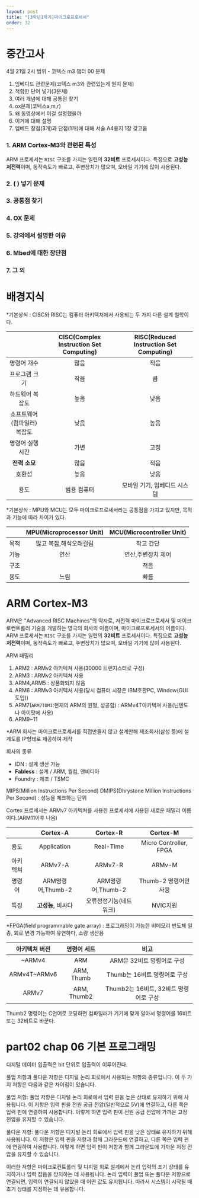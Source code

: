```yaml
---
layout: post
title: "[3학년1학기]마이크로프로세서"
order: 32
---
```


# 중간고사

4월 21일 2시
범위 - 코텍스 m3 챕터 00
문제
1. 임베디드 관련문제(코텍스 m3와 관련있는게 뭔지 문제)
2. 적합한 단어 넣기(3문제)
3. 여러 개념에 대해 공통점 찾기
4. ox문제(코텍스a,m,r)
5. 왜 동영상에서 이걸 설명했을까
6. 이거에 대해 설명
7. 엠베드 장점(3개)과 단점(1개)에 대해 서술
A4용지 1장 갖고옴

### 1. ARM Cortex-M3와 관련된 특성

ARM 프로세서는 `RISC` 구조를 가지는 일련의 **32비트** 프로세서이다. 특징으로 **고성능 저전력**이며, 동작속도가 빠르고, 주변장치가 많으며, 모바일 기기에 많이 사용된다. 

### 2. (  ) 넣기 문제
### 3. 공통점 찾기
### 4. OX 문제
### 5. 강의에서 설명한 이유
### 6. Mbed에 대한 장단점
### 7. 그 외



# 배경지식

*기본상식 : CISC와 RISC는 컴퓨터 아키텍처에서 사용되는 두 가지 다른 설계 철학이다.

||CISC(Complex Instruction Set Computing)|RISC(Reduced Instruction Set Computing)|
|:---:|:---:|:---:|
|명령어 개수|많음|적음|
|프로그램 크기|작음|큼|
|하드웨어 복잡도|높음|낮음|
|소프트웨어(컴파일러) 복잡도|낮음|높음|
|명령어 실행 시간|가변|고정|
|**전력 소모**|많음|적음|
|호환성|높음|낮음|
|용도|범용 컴퓨터|모바일 기기, 임베디드 시스템|

*기본상식 : MPU와 MCU는 모두 마이크로프로세서라는 공통점을 가지고 있지만, 목적과 기능에 따라 차이가 있다.

||MPU(Microprocessor Unit)|MCU(Microcontroller Unit)|
|:---:|:---:|:---:|
|목적|많고 복잡,해석오래걸림|작고 간단|
|기능|연산|연산,주변장치 제어|
|구조||적음|
|용도|느림|빠름|

# ARM Cortex-M3

ARM은 "Advanced RISC Machines"의 약자로, 저전력 마이크로프로세서 및 마이크로컨트롤러 기술을 개발하는 영국의 회사의 이름이며, 마이크로프로세서의 이름이다. ARM 프로세서는 `RISC` 구조를 가지는 일련의 **32비트** 프로세서이다. 특징으로 **고성능 저전력**이며, 동작속도가 빠르고, 주변장치가 많으며, 모바일 기기에 많이 사용된다. 

ARM 패밀리
 1. ARM2 : ARMv2 아키텍쳐 사용(30000 트랜지스터로 구성)
 2. ARM3 : ARMv2 아키텍쳐 사용
 3. ARM4,ARM5 : 상품화되지 않음
 4. ARM6 : ARMv3 아키텍처 사용(당시 컴퓨터 시장은 IBM호환PC, Window(GUI 도입))
 5. ARM7(`ARM7TDMI`:현재의 ARM의 원형, 성공함) : ARMv4T아키텍쳐 사용(닌텐도나 아이팟에 사용)
 6. ARM9~11

 *ARM 회사는 마이크로프로세서를 직접만들지 않고 설계만해 제조회사(삼성 등)에 설계도를 IP형태로 제공하여 제작

 회사의 종류
 * IDN : 설계 생산 가능
 * **Fabless** : 설계 / ARM, 퀄컴, 앤비디아
 * Foundry : 제조 / TSMC

MIPS(Million Instructions Per Second) 
DMIPS(Dhrystone Million Instructions Per Second) : 성능을 체크하는 단위

Cortex 프로세서는 ARMv7 아키텍처를 사용한 프로세서에 사용된 새로운 패밀리 이름이다.(ARM11이후 나옴)

||Cortex-A|Cortex-R|Cortex-M|
|:---:|:---:|:---:|:---:|
|용도|Application|Real-Time|Micro Controller, FPGA|
|아키텍쳐|ARMv7-A|ARMv7-R|ARMv-M|
|명령어|ARM명령어,Thumb-2|ARM명령어,Thumb-2|Thumb-2 명령어만 사용|
|특징|**고성능**, 비싸다|오류정정기능(네트워크)|NVIC지원|

*FPGA(field programmable gate array) : 프로그래밍이 가능한 비메모리 반도체 일종, 회로 변경 가능하여 유연하다, 소량 생산용

|아키텍쳐 버전|명령어 세트|비고|
|:---:|:---:|:---:|
|~ARMv4|ARM|ARM은 32비트 명령어로 구성|
|ARMv4T~ARMv6|ARM, Thumb| Thumb는 16비트 명령어로 구성|
|ARMv7|ARM, Thumb2| Thumb2는 16비트, 32비트 명령어로 구성|

Thumb2 명령어는 C언어로 코딩하면 컴파일러가 기기에 맞게 알아서 명령어를 16비트 또는 32비트로 바꾼다.

# part02 chap 06 기본 프로그래밍

디지털 데이터 입출력은 bit 단위로 입출력이 이루어진다.

풀업 저항과 풀다운 저항은 디지털 논리 회로에서 사용되는 저항의 종류입니다. 이 두 가지 저항은 다음과 같은 차이점이 있습니다.

풀업 저항: 풀업 저항은 디지털 논리 회로에서 입력 핀을 높은 상태로 유지하기 위해 사용됩니다. 이 저항은 입력 핀을 전원 공급 전압(일반적으로 5V)에 연결하고, 다른 쪽은 입력 핀에 연결하여 사용합니다. 이렇게 하면 입력 핀이 전원 공급 전압에 가까운 고정 전압을 유지할 수 있습니다.

풀다운 저항: 풀다운 저항은 디지털 논리 회로에서 입력 핀을 낮은 상태로 유지하기 위해 사용됩니다. 이 저항은 입력 핀을 저항과 함께 그라운드에 연결하고, 다른 쪽은 입력 핀에 연결하여 사용합니다. 이렇게 하면 입력 핀이 저항과 함께 그라운드에 가까운 저정 전압을 유지할 수 있습니다.

이러한 저항은 마이크로컨트롤러 및 디지털 회로 설계에서 논리 입력의 초기 상태를 유지하거나 입력 잡음을 방지하는 데 사용됩니다. 논리 입력이 풀업 또는 풀다운 저항으로 연결되면, 입력이 연결되지 않았을 때 어떤 값도 유지됩니다. 따라서 시스템이 시작될 때 초기 상태를 지정하는 데 유용합니다.